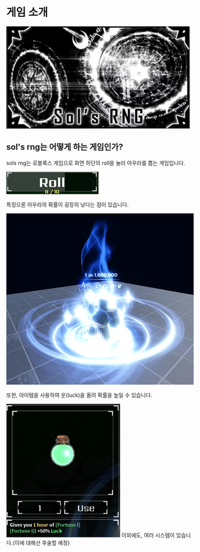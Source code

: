 # 게임 소개

![Sol's RNG](image/intro/logo.PNG)

## sol's rng는 어떻게 하는 게임인가?
<p>sols rng는 로블록스 게임으로 화면 하단의 roll을 눌러 아우라를 뽑는 게임입니다.</p>

![하단의 roll 버튼](image/intro/roll.PNG)

<p>특징으론 아우라의 확률이 굉장히 낮다는 점이 있습니다.</p>

![100만분의 1 확률의 아우라](image/intro/aura1.PNG)
<p>또한, 아이템을 사용하여 운(luck)을 올려 확률을 높일 수 있습니다. </p>

![luck을 올려주는 포션의 모습](image/intro/potion1.PNG)
이외에도, 여러 시스템이 있습니다.(이에 대해선 후술할 예정)